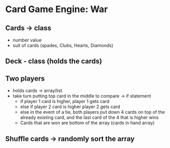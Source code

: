 # Card Game Engine: War

## Cards -> class
- number value
- suit of cards (spades, Clubs, Hearts, Diamonds)

## Deck - class (holds the cards)

## Two players
- holds cards -> array/list
- take turn putting top card in the middle to compare -> if statement
  - if player 1 card is higher, player 1 gets card
  - else if player 2 card is higher player 2 gets card
  - else in the event of a tie, both players put down 4 cards on top of the already existing card, and the last card of the 4 that is higher wins
  - Cards that are won are bottom of the array (cards in hand array)

## Shuffle cards -> randomly sort the array
